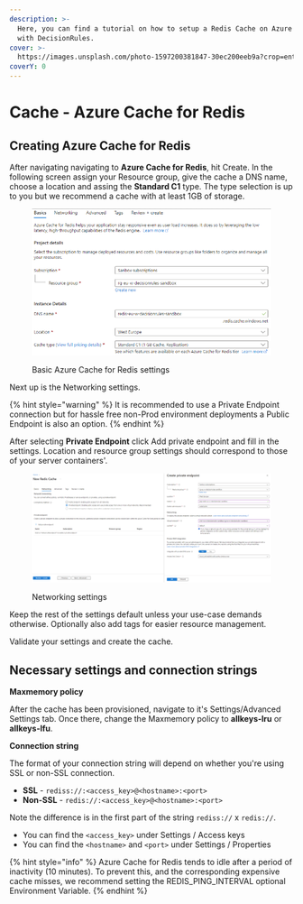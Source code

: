 ```yaml
---
description: >-
  Here, you can find a tutorial on how to setup a Redis Cache on Azure to work
  with DecisionRules.
cover: >-
  https://images.unsplash.com/photo-1597200381847-30ec200eeb9a?crop=entropy&cs=srgb&fm=jpg&ixid=MnwxOTcwMjR8MHwxfHNlYXJjaHwzfHxBenVyZXxlbnwwfHx8fDE2NTI2ODQxOTE&ixlib=rb-1.2.1&q=85
coverY: 0
---
```


# Cache - Azure Cache for Redis

## Creating Azure Cache for Redis

After navigating navigating to **Azure Cache for Redis**, hit Create. In the following screen assign your Resource group, give the cache a DNS name, choose a location and assing the **Standard C1** type. The type selection is up to you but we recommend a cache with at least 1GB of storage.&#x20;

<figure><img src="../../.gitbook/assets/image (287).png" alt=""><figcaption><p>Basic Azure Cache for Redis settings</p></figcaption></figure>

Next up is the Networking settings.&#x20;

{% hint style="warning" %}
It is recommended to use a Private Endpoint connection but for hassle free non-Prod environment deployments a Public Endpoint is also an option.
{% endhint %}

After selecting **Private Endpoint** click Add private endpoint and fill in the settings. Location and resource group settings should correspond to those of your server containers'.&#x20;

<figure><img src="../../.gitbook/assets/image (286).png" alt=""><figcaption><p>Networking settings</p></figcaption></figure>

Keep the rest of the settings default unless your use-case demands otherwise. Optionally also add tags for easier resource management.

Validate your settings and create the cache.

## Necessary settings and connection strings

**Maxmemory policy**

After the cache has been provisioned, navigate to it's Settings/Advanced Settings tab. Once there, change the Maxmemory policy to **allkeys-lru** or **allkeys-lfu**.

**Connection string**

The format of your connection string will depend on whether you're using SSL or non-SSL connection.

* **SSL** - `rediss://:<access_key>@<hostname>:<port>`
* **Non-SSL** - `redis://:<access_key>@<hostname>:<port>`

Note the difference is in the first part of the string `rediss://` x `redis://`.

* You can find the `<access_key>` under Settings / Access keys
* You can find the `<hostname>` and `<port>` under Settings / Properties

{% hint style="info" %}
Azure Cache for Redis tends to idle after a period of inactivity (10 minutes). To prevent this, and the corresponding expensive cache misses, we recommend setting the REDIS\_PING\_INTERVAL optional Environment Variable.
{% endhint %}



